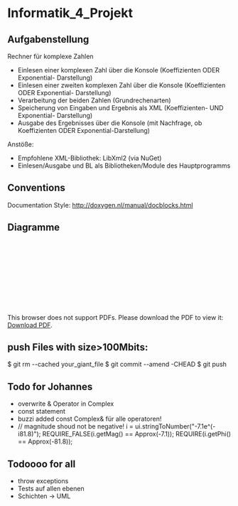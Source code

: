 ﻿# Informatik_4_Projekt
## Aufgabenstellung
Rechner für komplexe Zahlen
- Einlesen einer komplexen Zahl über die Konsole (Koeffizienten ODER Exponential- Darstellung)
- Einlesen einer zweiten komplexen Zahl über die Konsole (Koeffizienten ODER Exponential- Darstellung)
- Verarbeitung der beiden Zahlen (Grundrechenarten)
- Speicherung von Eingaben und Ergebnis als XML (Koeffizienten- UND Exponential-
Darstellung)
- Ausgabe des Ergebnisses über die Konsole (mit Nachfrage, ob Koeffizienten ODER
Exponential-Darstellung) 

Anstöße:
- Empfohlene XML-Bibliothek: LibXml2 (via NuGet)
- Einlesen/Ausgabe und BL als Bibliotheken/Module des Hauptprogramms

## Conventions
Documentation Style: http://doxygen.nl/manual/docblocks.html

## Diagramme
<object data="http://yoursite.com/the.pdf" type="application/pdf" width="700px" height="700px">
    <embed src="http://yoursite.com/the.pdf">
        <p>This browser does not support PDFs. Please download the PDF to view it: <a href="http://yoursite.com/the.pdf">Download PDF</a>.</p>
    </embed>
</object>

## push Files with size>100Mbits:
$ git rm --cached your_giant_file
$ git commit --amend -CHEAD
$ git push

## Todo for Johannes
- overwrite & Operator in Complex
- const    statement 
- buzzi added const Complex& für alle operatoren!
- // magnitude shoud not be negative! i = ui.stringToNumber("-7.1e^(-i81.8)"); REQUIRE_FALSE(i.getMag() == Approx(-7.1)); REQUIRE(i.getPhi() == Approx(-81.8));

## Todoooo for all
- throw exceptions
- Tests auf allen ebenen
- Schichten -> UML